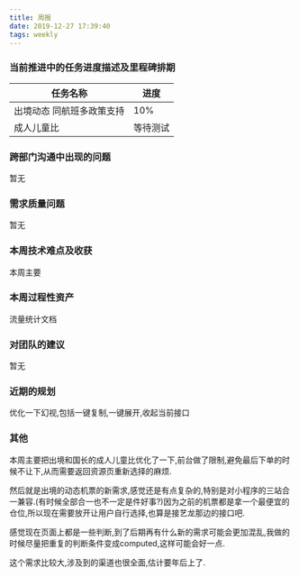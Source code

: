 ```yaml
---
title: 周报
date: 2019-12-27 17:39:40
tags: weekly
---
```


### 当前推进中的任务进度描述及里程碑排期

任务名称 | 进度
--- | ---
出境动态 同航班多政策支持 | 10%
成人儿童比 | 等待测试


### 跨部门沟通中出现的问题

暂无

### 需求质量问题

暂无

### 本周技术难点及收获

本周主要

### 本周过程性资产

流量统计文档

### 对团队的建议

暂无

### 近期的规划

优化一下幻视,包括一键复制,一键展开,收起当前接口

### 其他

本周主要把出境和国长的成人儿童比优化了一下,前台做了限制,避免最后下单的时候不让下,从而需要返回资源页重新选择的麻烦.

然后就是出境的动态机票的新需求,感觉还是有点复杂的,特别是对小程序的三站合一兼容.(有时候全部合一也不一定是件好事?)因为之前的机票都是拿一个最便宜的仓位,所以现在需要放开让用户自行选择,也算是接艺龙那边的接口吧.

感觉现在页面上都是一些判断,到了后期再有什么新的需求可能会更加混乱,我做的时候尽量把重复的判断条件变成computed,这样可能会好一点.

这个需求比较大,涉及到的渠道也很全面,估计要年后上了.
